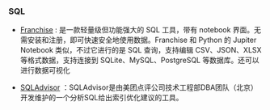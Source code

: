 ### SQL
- [Franchise](https://github.com/HVF/franchise) : 是一款轻量级但功能强大的 SQL 工具，带有 notebook 界面。无需安装和注册，即可快速安全地使用数据。Franchise 和 Python 的 Jupiter Notebook 类似，不过它进行的是 SQL 查询，支持编辑 CSV、JSON、XLSX 等格式数据，支持连接到 SQLite、MySQL、PostgreSQL 等数据库。还可以进行数据可视化

- [SQLAdvisor](https://github.com/Meituan-Dianping/SQLAdvisor) ：SQLAdvisor是由美团点评公司技术工程部DBA团队（北京）开发维护的一个分析SQL给出索引优化建议的工具。
